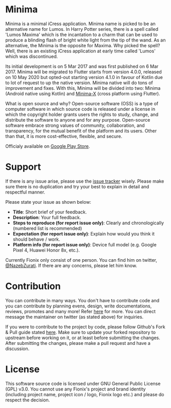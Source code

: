 # Minima

Minima is a minimal iCress application. Minima name is picked to be an alternative name for Lumos. In Harry Potter series, there is a spell called 'Lumos Maxima' which is the incantation to a charm that can be used to produce a blinding flash of bright white light from the tip of the wand. As an alternative, the Minima is the opposite for Maxima. Why picked the spell? Well, there is an existing iCress application at early time called 'Lumos' which was discontinued.

Its initial development is on 5 Mar 2017 and was first published on 6 Mar 2017. Minima will be migrated to Flutter starts from version 4.0.0, released on 10 May 2020 but opted-out starting version 4.1.0 in favour of Kotlin due to lot of request to up the native version. Minima native will do tons of improvement and fixes. With this, Minima will be divided into two: Minima (Android native using Kotlin) and [Minima-X](https://github.com/fionix-software/minima-x) (cross platform using Flutter).

What is open source and why? Open-source software (OSS) is a type of computer software in which source code is released under a license in which the copyright holder grants users the rights to study, change, and distribute the software to anyone and for any purpose. Open-source software embrace strong values of community, collaboration, and transparency, for the mutual benefit of the platform and its users. Other than that, it is more cost-effective, flexible, and secure.

Officialy available on [Google Play Store](https://play.google.com/store/apps/details?id=net.fionix.minima).

# Support

If there is any issue arise, please use the [issue tracker](https://github.com/fionix-software/minima/issues) wisely. Please make sure there is no duplication and try your best to explain in detail and respectful manner.

Please state your issue as shown below:
- **Title**: Short brief of your feedback.
- **Description**: Your full feedback.
- **Steps to reproduce (for report issue only)**: Clearly and chronologically (numbered list is recommended)
- **Expectation (for report issue only)**: Explain how would you think it should behave / work.
- **Platform info (for report issue only)**: Device full model (e.g. Google Pixel 4, Huawei Honor 8x, etc.).

Currently Fionix only consist of one person. You can find him on twitter, [@NazebZurati](https://twitter.com/NazebZurati). If there are any concerns, please let him know.

# Contribution

You can contribute in many ways. You don't have to contribute code and you can contribute by planning evens, design, write documentations, reviews, promotes and many more! Refer [here](https://opensource.guide/how-to-contribute/) for more. You can direct message the maintainer on twitter (as stated above) for inquiries.

If you were to contribute to the project by code, please follow Github's Fork & Pull guide stated [here](https://reflectoring.io/github-fork-and-pull/). Make sure to update your forked repository to upstream before working on it, or at least before submitting the changes. After submitting the changes, please make a pull request and have a discussion.

# License

This software source code is licensed under GNU General Public License (GPL) v3.0. You cannot use any Fionix's project and brand identity (including project name, project icon / logo, Fionix logo etc.) and please do respect the decision.
